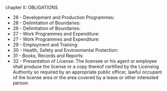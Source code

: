 chapter II: OBLIGATIONS

<ul>
			<li>28 - Development and Production Programmes: <ul>
			</ul></li>			<li>26 - Delimitation of Boundaries: <ul>
			</ul></li>			<li>26 - Delimitation of Boundaries: <ul>
			</ul></li>			<li>27 - Work Programmes and Expenditure: <ul>
			</ul></li>			<li>27 - Work Programmes and Expenditure: <ul>
			</ul></li>			<li>29 - Employment and Training: <ul>
			</ul></li>			<li>30 - Health, Safety and Environmental Protection: <ul>
			</ul></li>			<li>31 - Books, Records and Reports: <ul>
			</ul></li>			<li>32 - Presentation of License: The licensee or his agent or employee shall produce the license or a copy thereof certified by the Licensing Authority so required by an appropriate public officer, lawful occupant of the license area or the area covered by a lease or other interested person.<ul>
			</ul></li></ul>